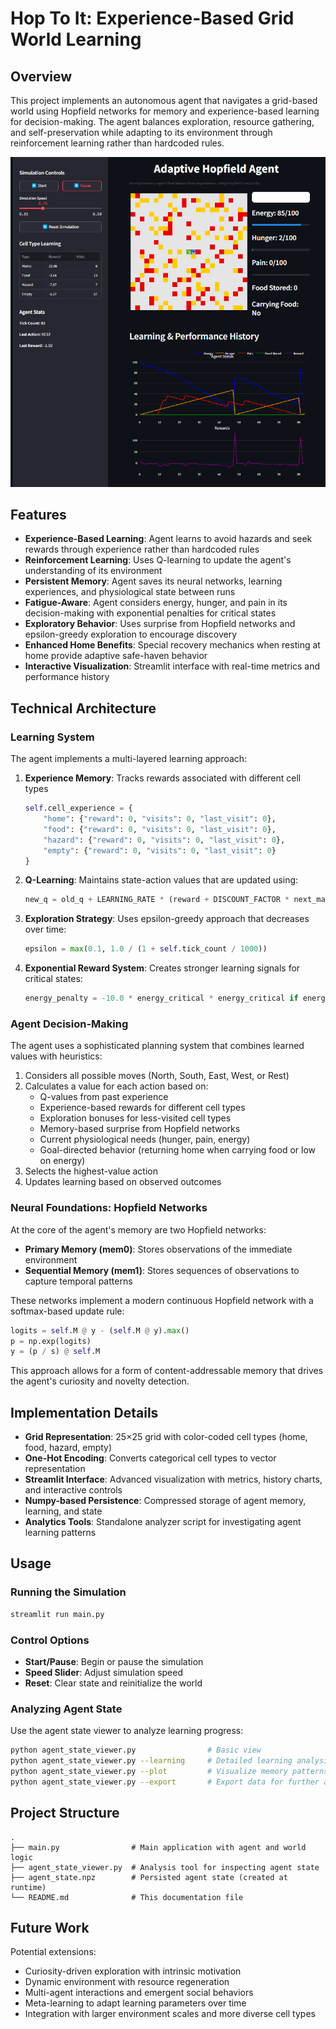 # Hop To It: Experience-Based Grid World Learning

## Overview

This project implements an autonomous agent that navigates a grid-based world using Hopfield networks for memory and experience-based learning for decision-making. The agent balances exploration, resource gathering, and self-preservation while adapting to its environment through reinforcement learning rather than hardcoded rules.


![Hopfield Agent](example_simulation.png)


## Features

- **Experience-Based Learning**: Agent learns to avoid hazards and seek rewards through experience rather than hardcoded rules
- **Reinforcement Learning**: Uses Q-learning to update the agent's understanding of its environment
- **Persistent Memory**: Agent saves its neural networks, learning experiences, and physiological state between runs
- **Fatigue-Aware**: Agent considers energy, hunger, and pain in its decision-making with exponential penalties for critical states
- **Exploratory Behavior**: Uses surprise from Hopfield networks and epsilon-greedy exploration to encourage discovery
- **Enhanced Home Benefits**: Special recovery mechanics when resting at home provide adaptive safe-haven behavior
- **Interactive Visualization**: Streamlit interface with real-time metrics and performance history

## Technical Architecture

### Learning System

The agent implements a multi-layered learning approach:

1. **Experience Memory**: Tracks rewards associated with different cell types
   ```python
   self.cell_experience = {
       "home": {"reward": 0, "visits": 0, "last_visit": 0},
       "food": {"reward": 0, "visits": 0, "last_visit": 0},
       "hazard": {"reward": 0, "visits": 0, "last_visit": 0},
       "empty": {"reward": 0, "visits": 0, "last_visit": 0}
   }
   ```

2. **Q-Learning**: Maintains state-action values that are updated using:
   ```python
   new_q = old_q + LEARNING_RATE * (reward + DISCOUNT_FACTOR * next_max_q - old_q)
   ```

3. **Exploration Strategy**: Uses epsilon-greedy approach that decreases over time:
   ```python
   epsilon = max(0.1, 1.0 / (1 + self.tick_count / 1000))
   ```

4. **Exponential Reward System**: Creates stronger learning signals for critical states:
   ```python
   energy_penalty = -10.0 * energy_critical * energy_critical if energy_critical > 0.5 else 0
   ```

### Agent Decision-Making

The agent uses a sophisticated planning system that combines learned values with heuristics:

1. Considers all possible moves (North, South, East, West, or Rest)
2. Calculates a value for each action based on:
   - Q-values from past experience
   - Experience-based rewards for different cell types
   - Exploration bonuses for less-visited cell types
   - Memory-based surprise from Hopfield networks
   - Current physiological needs (hunger, pain, energy)
   - Goal-directed behavior (returning home when carrying food or low on energy)
3. Selects the highest-value action
4. Updates learning based on observed outcomes

### Neural Foundations: Hopfield Networks

At the core of the agent's memory are two Hopfield networks:

- **Primary Memory (mem0)**: Stores observations of the immediate environment
- **Sequential Memory (mem1)**: Stores sequences of observations to capture temporal patterns

These networks implement a modern continuous Hopfield network with a softmax-based update rule:

```python
logits = self.M @ y - (self.M @ y).max()
p = np.exp(logits)
y = (p / s) @ self.M
```

This approach allows for a form of content-addressable memory that drives the agent's curiosity and novelty detection.

## Implementation Details

- **Grid Representation**: 25×25 grid with color-coded cell types (home, food, hazard, empty)
- **One-Hot Encoding**: Converts categorical cell types to vector representation
- **Streamlit Interface**: Advanced visualization with metrics, history charts, and interactive controls
- **Numpy-based Persistence**: Compressed storage of agent memory, learning, and state
- **Analytics Tools**: Standalone analyzer script for investigating agent learning patterns

## Usage

### Running the Simulation

```bash
streamlit run main.py
```

### Control Options
- **Start/Pause**: Begin or pause the simulation
- **Speed Slider**: Adjust simulation speed
- **Reset**: Clear state and reinitialize the world

### Analyzing Agent State

Use the agent state viewer to analyze learning progress:

```bash
python agent_state_viewer.py                # Basic view
python agent_state_viewer.py --learning     # Detailed learning analysis 
python agent_state_viewer.py --plot         # Visualize memory patterns
python agent_state_viewer.py --export       # Export data for further analysis
```

## Project Structure

```
.
├── main.py                # Main application with agent and world logic
├── agent_state_viewer.py  # Analysis tool for inspecting agent state
├── agent_state.npz        # Persisted agent state (created at runtime)
└── README.md              # This documentation file
```

## Future Work

Potential extensions:
- Curiosity-driven exploration with intrinsic motivation
- Dynamic environment with resource regeneration
- Multi-agent interactions and emergent social behaviors
- Meta-learning to adapt learning parameters over time
- Integration with larger environment scales and more diverse cell types
